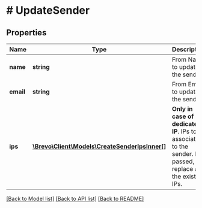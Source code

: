 # # UpdateSender

## Properties

Name | Type | Description | Notes
------------ | ------------- | ------------- | -------------
**name** | **string** | From Name to update the sender | [optional]
**email** | **string** | From Email to update the sender | [optional]
**ips** | [**\Brevo\Client\Models\CreateSenderIpsInner[]**](CreateSenderIpsInner.md) | **Only in case of dedicated IP**. IPs to associate to the sender. If passed, will replace all the existing IPs. | [optional]

[[Back to Model list]](../../README.md#models) [[Back to API list]](../../README.md#endpoints) [[Back to README]](../../README.md)
